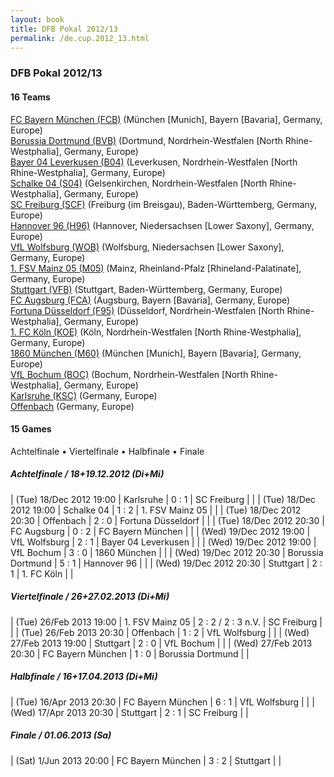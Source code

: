 ```yaml
---
layout: book
title: DFB Pokal 2012/13
permalink: /de.cup.2012_13.html
---
```



### DFB Pokal 2012/13


#### 16 Teams


[FC Bayern München (FCB)](de.html#bayern)  (München [Munich], Bayern [Bavaria], Germany, Europe) <br>
[Borussia Dortmund (BVB)](de.html#dortmund)  (Dortmund, Nordrhein-Westfalen [North Rhine-Westphalia], Germany, Europe) <br>
[Bayer 04 Leverkusen (B04)](de.html#leverkusen)  (Leverkusen, Nordrhein-Westfalen [North Rhine-Westphalia], Germany, Europe) <br>
[Schalke 04 (S04)](de.html#schalke)  (Gelsenkirchen, Nordrhein-Westfalen [North Rhine-Westphalia], Germany, Europe) <br>
[SC Freiburg (SCF)](de.html#freiburg)  (Freiburg (im Breisgau), Baden-Württemberg, Germany, Europe) <br>
[Hannover 96 (H96)](de.html#hannover)  (Hannover, Niedersachsen [Lower Saxony], Germany, Europe) <br>
[VfL Wolfsburg (WOB)](de.html#wolfsburg)  (Wolfsburg, Niedersachsen [Lower Saxony], Germany, Europe) <br>
[1. FSV Mainz 05 (M05)](de.html#mainz)  (Mainz, Rheinland-Pfalz [Rhineland-Palatinate], Germany, Europe) <br>
[Stuttgart (VFB)](de.html#stuttgart)  (Stuttgart, Baden-Württemberg, Germany, Europe) <br>
[FC Augsburg (FCA)](de.html#augsburg)  (Augsburg, Bayern [Bavaria], Germany, Europe) <br>
[Fortuna Düsseldorf (F95)](de.html#duesseldorf)  (Düsseldorf, Nordrhein-Westfalen [North Rhine-Westphalia], Germany, Europe) <br>
[1. FC Köln (KOE)](de.html#koeln)  (Köln, Nordrhein-Westfalen [North Rhine-Westphalia], Germany, Europe) <br>
[1860 München (M60)](de.html#tsvmuenchen)  (München [Munich], Bayern [Bavaria], Germany, Europe) <br>
[VfL Bochum (BOC)](de.html#bochum)  (Bochum, Nordrhein-Westfalen [North Rhine-Westphalia], Germany, Europe) <br>
[Karlsruhe (KSC)](de.html#karlsruhe)  (Germany, Europe) <br>
[Offenbach](de.html#offenbach)  (Germany, Europe) <br>



 



#### 15 Games

 Achtelfinale •  Viertelfinale •  Halbfinale •  Finale



##### Achtelfinale  / 18+19.12.2012 (Di+Mi)


| (Tue) 18/Dec 2012 19:00 | Karlsruhe | 0 : 1 | SC Freiburg |  |
| (Tue) 18/Dec 2012 19:00 | Schalke 04 | 1 : 2 | 1. FSV Mainz 05 |  |
| (Tue) 18/Dec 2012 20:30 | Offenbach | 2 : 0 | Fortuna Düsseldorf |  |
| (Tue) 18/Dec 2012 20:30 | FC Augsburg | 0 : 2 | FC Bayern München |  |
| (Wed) 19/Dec 2012 19:00 | VfL Wolfsburg | 2 : 1 | Bayer 04 Leverkusen |  |
| (Wed) 19/Dec 2012 19:00 | VfL Bochum | 3 : 0 | 1860 München |  |
| (Wed) 19/Dec 2012 20:30 | Borussia Dortmund | 5 : 1 | Hannover 96 |  |
| (Wed) 19/Dec 2012 20:30 | Stuttgart | 2 : 1 | 1. FC Köln |  |

##### Viertelfinale  / 26+27.02.2013 (Di+Mi)


| (Tue) 26/Feb 2013 19:00 | 1. FSV Mainz 05 | 2 : 2 / 2 : 3 n.V. | SC Freiburg |  |
| (Tue) 26/Feb 2013 20:30 | Offenbach | 1 : 2 | VfL Wolfsburg |  |
| (Wed) 27/Feb 2013 19:00 | Stuttgart | 2 : 0 | VfL Bochum |  |
| (Wed) 27/Feb 2013 20:30 | FC Bayern München | 1 : 0 | Borussia Dortmund |  |

##### Halbfinale  / 16+17.04.2013 (Di+Mi)


| (Tue) 16/Apr 2013 20:30 | FC Bayern München | 6 : 1 | VfL Wolfsburg |  |
| (Wed) 17/Apr 2013 20:30 | Stuttgart | 2 : 1 | SC Freiburg |  |

##### Finale  / 01.06.2013 (Sa)


| (Sat) 1/Jun 2013 20:00 | FC Bayern München | 3 : 2 | Stuttgart |  |
